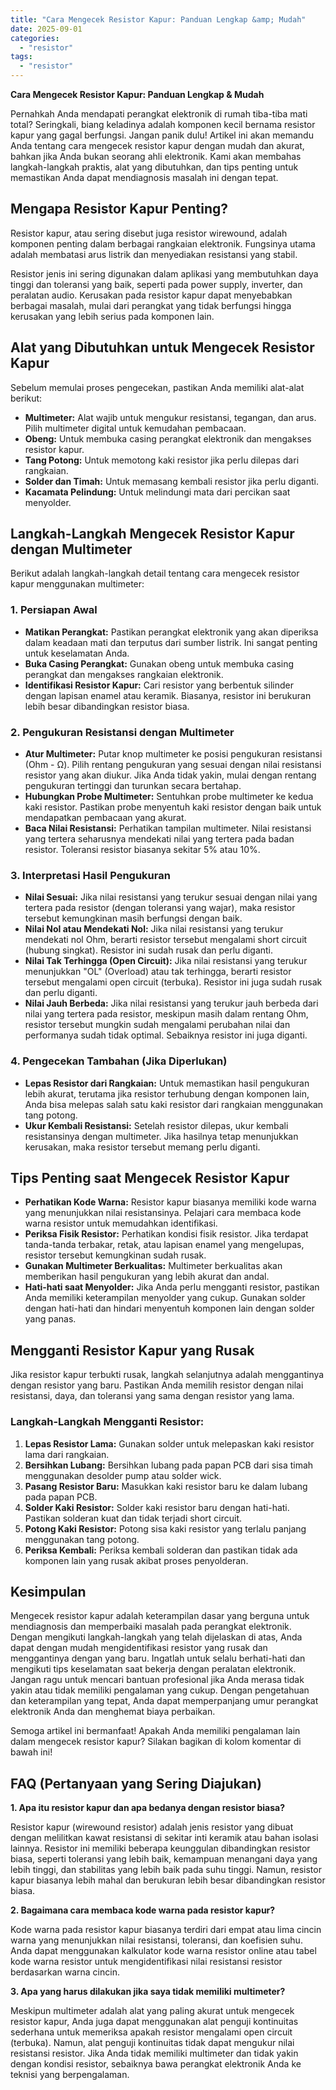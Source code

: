 ```yaml
---
title: "Cara Mengecek Resistor Kapur: Panduan Lengkap &amp; Mudah"
date: 2025-09-01
categories: 
  - "resistor"
tags: 
  - "resistor"
---
```


**Cara Mengecek Resistor Kapur: Panduan Lengkap & Mudah**

Pernahkah Anda mendapati perangkat elektronik di rumah tiba-tiba mati total? Seringkali, biang keladinya adalah komponen kecil bernama resistor kapur yang gagal berfungsi. Jangan panik dulu! Artikel ini akan memandu Anda tentang cara mengecek resistor kapur dengan mudah dan akurat, bahkan jika Anda bukan seorang ahli elektronik. Kami akan membahas langkah-langkah praktis, alat yang dibutuhkan, dan tips penting untuk memastikan Anda dapat mendiagnosis masalah ini dengan tepat.

## Mengapa Resistor Kapur Penting?

Resistor kapur, atau sering disebut juga resistor wirewound, adalah komponen penting dalam berbagai rangkaian elektronik. Fungsinya utama adalah membatasi arus listrik dan menyediakan resistansi yang stabil.

Resistor jenis ini sering digunakan dalam aplikasi yang membutuhkan daya tinggi dan toleransi yang baik, seperti pada power supply, inverter, dan peralatan audio. Kerusakan pada resistor kapur dapat menyebabkan berbagai masalah, mulai dari perangkat yang tidak berfungsi hingga kerusakan yang lebih serius pada komponen lain.

## Alat yang Dibutuhkan untuk Mengecek Resistor Kapur

Sebelum memulai proses pengecekan, pastikan Anda memiliki alat-alat berikut:

- **Multimeter:** Alat wajib untuk mengukur resistansi, tegangan, dan arus. Pilih multimeter digital untuk kemudahan pembacaan.
- **Obeng:** Untuk membuka casing perangkat elektronik dan mengakses resistor kapur.
- **Tang Potong:** Untuk memotong kaki resistor jika perlu dilepas dari rangkaian.
- **Solder dan Timah:** Untuk memasang kembali resistor jika perlu diganti.
- **Kacamata Pelindung:** Untuk melindungi mata dari percikan saat menyolder.

## Langkah-Langkah Mengecek Resistor Kapur dengan Multimeter

Berikut adalah langkah-langkah detail tentang cara mengecek resistor kapur menggunakan multimeter:

### 1\. Persiapan Awal

- **Matikan Perangkat:** Pastikan perangkat elektronik yang akan diperiksa dalam keadaan mati dan terputus dari sumber listrik. Ini sangat penting untuk keselamatan Anda.
- **Buka Casing Perangkat:** Gunakan obeng untuk membuka casing perangkat dan mengakses rangkaian elektronik.
- **Identifikasi Resistor Kapur:** Cari resistor yang berbentuk silinder dengan lapisan enamel atau keramik. Biasanya, resistor ini berukuran lebih besar dibandingkan resistor biasa.

### 2\. Pengukuran Resistansi dengan Multimeter

- **Atur Multimeter:** Putar knop multimeter ke posisi pengukuran resistansi (Ohm - Ω). Pilih rentang pengukuran yang sesuai dengan nilai resistansi resistor yang akan diukur. Jika Anda tidak yakin, mulai dengan rentang pengukuran tertinggi dan turunkan secara bertahap.
- **Hubungkan Probe Multimeter:** Sentuhkan probe multimeter ke kedua kaki resistor. Pastikan probe menyentuh kaki resistor dengan baik untuk mendapatkan pembacaan yang akurat.
- **Baca Nilai Resistansi:** Perhatikan tampilan multimeter. Nilai resistansi yang tertera seharusnya mendekati nilai yang tertera pada badan resistor. Toleransi resistor biasanya sekitar 5% atau 10%.

### 3\. Interpretasi Hasil Pengukuran

- **Nilai Sesuai:** Jika nilai resistansi yang terukur sesuai dengan nilai yang tertera pada resistor (dengan toleransi yang wajar), maka resistor tersebut kemungkinan masih berfungsi dengan baik.
- **Nilai Nol atau Mendekati Nol:** Jika nilai resistansi yang terukur mendekati nol Ohm, berarti resistor tersebut mengalami short circuit (hubung singkat). Resistor ini sudah rusak dan perlu diganti.
- **Nilai Tak Terhingga (Open Circuit):** Jika nilai resistansi yang terukur menunjukkan "OL" (Overload) atau tak terhingga, berarti resistor tersebut mengalami open circuit (terbuka). Resistor ini juga sudah rusak dan perlu diganti.
- **Nilai Jauh Berbeda:** Jika nilai resistansi yang terukur jauh berbeda dari nilai yang tertera pada resistor, meskipun masih dalam rentang Ohm, resistor tersebut mungkin sudah mengalami perubahan nilai dan performanya sudah tidak optimal. Sebaiknya resistor ini juga diganti.

### 4\. Pengecekan Tambahan (Jika Diperlukan)

- **Lepas Resistor dari Rangkaian:** Untuk memastikan hasil pengukuran lebih akurat, terutama jika resistor terhubung dengan komponen lain, Anda bisa melepas salah satu kaki resistor dari rangkaian menggunakan tang potong.
- **Ukur Kembali Resistansi:** Setelah resistor dilepas, ukur kembali resistansinya dengan multimeter. Jika hasilnya tetap menunjukkan kerusakan, maka resistor tersebut memang perlu diganti.

## Tips Penting saat Mengecek Resistor Kapur

- **Perhatikan Kode Warna:** Resistor kapur biasanya memiliki kode warna yang menunjukkan nilai resistansinya. Pelajari cara membaca kode warna resistor untuk memudahkan identifikasi.
- **Periksa Fisik Resistor:** Perhatikan kondisi fisik resistor. Jika terdapat tanda-tanda terbakar, retak, atau lapisan enamel yang mengelupas, resistor tersebut kemungkinan sudah rusak.
- **Gunakan Multimeter Berkualitas:** Multimeter berkualitas akan memberikan hasil pengukuran yang lebih akurat dan andal.
- **Hati-hati saat Menyolder:** Jika Anda perlu mengganti resistor, pastikan Anda memiliki keterampilan menyolder yang cukup. Gunakan solder dengan hati-hati dan hindari menyentuh komponen lain dengan solder yang panas.

## Mengganti Resistor Kapur yang Rusak

Jika resistor kapur terbukti rusak, langkah selanjutnya adalah menggantinya dengan resistor yang baru. Pastikan Anda memilih resistor dengan nilai resistansi, daya, dan toleransi yang sama dengan resistor yang lama.

### Langkah-Langkah Mengganti Resistor:

1. **Lepas Resistor Lama:** Gunakan solder untuk melepaskan kaki resistor lama dari rangkaian.
2. **Bersihkan Lubang:** Bersihkan lubang pada papan PCB dari sisa timah menggunakan desolder pump atau solder wick.
3. **Pasang Resistor Baru:** Masukkan kaki resistor baru ke dalam lubang pada papan PCB.
4. **Solder Kaki Resistor:** Solder kaki resistor baru dengan hati-hati. Pastikan solderan kuat dan tidak terjadi short circuit.
5. **Potong Kaki Resistor:** Potong sisa kaki resistor yang terlalu panjang menggunakan tang potong.
6. **Periksa Kembali:** Periksa kembali solderan dan pastikan tidak ada komponen lain yang rusak akibat proses penyolderan.

## Kesimpulan

Mengecek resistor kapur adalah keterampilan dasar yang berguna untuk mendiagnosis dan memperbaiki masalah pada perangkat elektronik. Dengan mengikuti langkah-langkah yang telah dijelaskan di atas, Anda dapat dengan mudah mengidentifikasi resistor yang rusak dan menggantinya dengan yang baru. Ingatlah untuk selalu berhati-hati dan mengikuti tips keselamatan saat bekerja dengan peralatan elektronik. Jangan ragu untuk mencari bantuan profesional jika Anda merasa tidak yakin atau tidak memiliki pengalaman yang cukup. Dengan pengetahuan dan keterampilan yang tepat, Anda dapat memperpanjang umur perangkat elektronik Anda dan menghemat biaya perbaikan.

Semoga artikel ini bermanfaat! Apakah Anda memiliki pengalaman lain dalam mengecek resistor kapur? Silakan bagikan di kolom komentar di bawah ini!

## FAQ (Pertanyaan yang Sering Diajukan)

**1\. Apa itu resistor kapur dan apa bedanya dengan resistor biasa?**

Resistor kapur (wirewound resistor) adalah jenis resistor yang dibuat dengan melilitkan kawat resistansi di sekitar inti keramik atau bahan isolasi lainnya. Resistor ini memiliki beberapa keunggulan dibandingkan resistor biasa, seperti toleransi yang lebih baik, kemampuan menangani daya yang lebih tinggi, dan stabilitas yang lebih baik pada suhu tinggi. Namun, resistor kapur biasanya lebih mahal dan berukuran lebih besar dibandingkan resistor biasa.

**2\. Bagaimana cara membaca kode warna pada resistor kapur?**

Kode warna pada resistor kapur biasanya terdiri dari empat atau lima cincin warna yang menunjukkan nilai resistansi, toleransi, dan koefisien suhu. Anda dapat menggunakan kalkulator kode warna resistor online atau tabel kode warna resistor untuk mengidentifikasi nilai resistansi resistor berdasarkan warna cincin.

**3\. Apa yang harus dilakukan jika saya tidak memiliki multimeter?**

Meskipun multimeter adalah alat yang paling akurat untuk mengecek resistor kapur, Anda juga dapat menggunakan alat penguji kontinuitas sederhana untuk memeriksa apakah resistor mengalami open circuit (terbuka). Namun, alat penguji kontinuitas tidak dapat mengukur nilai resistansi resistor. Jika Anda tidak memiliki multimeter dan tidak yakin dengan kondisi resistor, sebaiknya bawa perangkat elektronik Anda ke teknisi yang berpengalaman.
